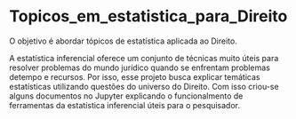 # Topicos_em_estatistica_para_Direito
O objetivo é abordar tópicos de estatística aplicada ao Direito.

A estatística inferencial oferece um conjunto de técnicas muito úteis para resolver problemas do mundo jurídico quando se enfrentam problemas detempo e recursos. Por isso, esse projeto busca explicar temáticas estatísticas utilizando questões do universo do Direito. Com isso criou-se alguns documentos no Jupyter explicando o funcionalmento de ferramentas da estatística inferencial úteis para o pesquisador.
